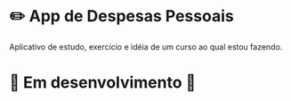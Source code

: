 # :pencil2: App de Despesas Pessoais

Aplicativo de estudo, exercício e idéia de um curso ao qual estou fazendo.

# :triangular_ruler: Em desenvolvimento :triangular_ruler:

